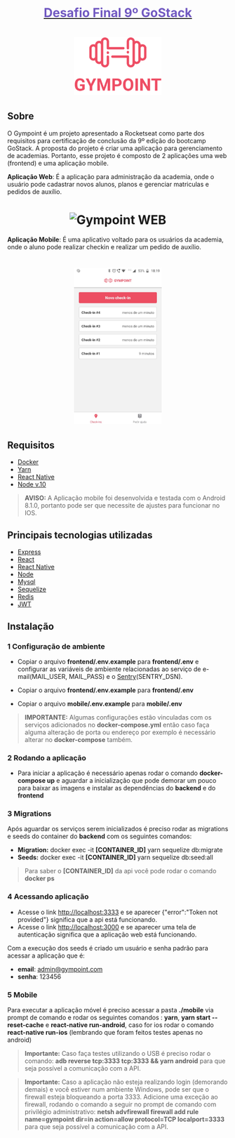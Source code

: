 <h1 align="center">
  <a href="https://rocketseat.com.br/bootcamp"> <font color="#7159C1">Desafio Final 9º GoStack</font></a>
</h1>
<h1 align="center">
  <img alt="Gympoint" title="Gympoint" src=".github/logo.svg" width="200px" />
</h1>

## Sobre

O Gympoint é um projeto apresentado a Rocketseat como parte dos requisitos para certificação de conclusão da 9º edição do bootcamp GoStack.
A proposta do projeto é criar uma aplicação para gerenciamento de academias.
Portanto, esse projeto é composto de 2 aplicações uma web (frontend) e uma aplicação mobile.

**Aplicação Web**: É a aplicação para administração da academia, onde o usuário pode cadastrar novos alunos, planos e gerenciar matriculas e pedidos de auxílio.
<h1 align="center">
  <img alt="Gympoint WEB" title="GympointWEB" src=".github/web.png" width="600px" />
</h1>

**Aplicação Mobile**: É uma aplicativo voltado para os usuários da academia, onde o aluno pode realizar checkin e realizar um pedido de auxílio.

<h1 align="center">
  <img alt="Gympoint" title="Gympoint" src=".github/mobile.png" width="200px" />
</h1>

## Requisitos
- [Docker](https://docs.docker.com/get-started/)
- [Yarn](https://yarnpkg.com/pt-BR/docs/install#windows-stable)
- [React Native](https://facebook.github.io/react-native/docs/getting-started)
- [Node v.10](https://nodejs.org/en/)

> **AVISO:** A Aplicação mobile foi desenvolvida e testada com o Android 8.1.0, portanto pode ser que necessite de ajustes para funcionar no IOS. 

## Principais tecnologias utilizadas
- [Express](https://expressjs.com/pt-br/)
- [React](https://pt-br.reactjs.org/)
- [React Native](https://facebook.github.io/react-native/)
- [Node](https://nodejs.org/en/)
- [Mysql](https://www.mysql.com/)
- [Sequelize](https://sequelize.org/)
- [Redis](https://redis.io/)
- [JWT](https://github.com/auth0/node-jsonwebtoken#readme)


## Instalação

### 1 Configuração de ambiente

- Copiar o arquivo **frontend/.env.example** para **frontend/.env** e configurar as variáveis de ambiente relacionadas ao serviço de e-mail(MAIL_USER, MAIL_PASS) e o [Sentry](https://sentry.io/welcome/)(SENTRY_DSN).

- Copiar o arquivo **frontend/.env.example** para **frontend/.env**
- Copiar o arquivo **mobile/.env.example** para **mobile/.env**

> **IMPORTANTE:** Algumas configurações estão vinculadas com os serviços adicionados no **docker-compose.yml** então caso faça alguma alteração de porta ou endereço por exemplo é necessário alterar no **docker-compose** também.

### 2 Rodando a aplicação

- Para iniciar a aplicação é necessário apenas rodar o comando **docker-compose up** e aguardar a inicialização que pode demorar um pouco para baixar as imagens e instalar as dependências do **backend** e do **frontend**

### 3 Migrations
Após aguardar os serviços serem inicializados é preciso rodar as migrations e seeds do container do **backend** com os seguintes comandos:

-  **Migration:** docker exec -it **[CONTAINER_ID]** yarn sequelize db:migrate
-  **Seeds:** docker exec -it **[CONTAINER_ID]** yarn sequelize db:seed:all

> Para saber o **[CONTAINER_ID]** da api você pode rodar o comando **docker ps**

### 4 Acessando aplicação
  - Acesse o link [http://localhost:3333](http://localhost:3333) e se aparecer {"error":"Token not provided"} significa que a api está funcionando.
  - Acesse o link [http://localhost:3000](http://localhost:3000) e se aparecer uma tela de autenticação significa que a aplicação web está funcionando.

  Com a execução dos seeds é criado um usuário e senha padrão para acessar a aplicação que é:<br/>
  - **email**: admin@gympoint.com
  - **senha**: 123456


### 5 Mobile
Para executar a aplicação móvel é preciso acessar a pasta **./mobile** via prompt de comando e rodar os seguintes comandos : **yarn**,  **yarn start --reset-cache** e  **react-native run-android**, caso for ios rodar o comando **react-native run-ios** (lembrando que foram feitos testes apenas no android)

> **Importante:** Caso faça testes utilizando o USB é preciso rodar o comando: **adb reverse tcp:3333 tcp:3333 && yarn android** para que seja possível a comunicação com a API.

> **Importante:** Caso a aplicação não esteja realizando login (demorando demais) e você estiver num ambiente Windows, pode ser que o firewall esteja bloqueando a porta 3333. Adicione uma exceção ao firewall, rodando o comando a seguir no prompt de comando com privilégio administrativo: **netsh advfirewall firewall add rule name=gympoint dir=in action=allow protocol=TCP localport=3333** para que seja possível a comunicação com a API.